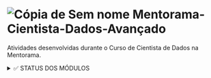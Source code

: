 # ![Cópia de Sem nome](https://user-images.githubusercontent.com/72770754/195649637-a7ef09b0-628b-4c71-9fe5-918c0101c8d0.png) Mentorama-Cientista-Dados-Avançado

 Atividades desenvolvidas durante o Curso de Cientista de Dados na Mentorama.

<details><summary> ✅ STATUS DOS MÓDULOS </summary>

<p>

- [x] Módulo 1: Importantes tópicos iniciais
- [x] Módulo 2: Introdução às redes neurais. Parte 1
- [x] Módulo 3: Introdução às redes neurais. Parte 2
- [x] Módulo 4: Introdução à Visão Computacional
- [x] Módulo 5: Introdução ao Aprendizado de Representação e Redes
- [x] Módulo 6: Introdução a Séries Temporais
- [x] Módulo 7: Introdução ao Processamento de Linguagem Natural (NLP)
- [x] Módulo 8: Introdução ao Aprendizado por reforço
- [x] Módulo 9: Redes neurais aplicadas a Sistemas de Recomendação
- [x] Módulo 10: Modelos em produção
- [x] Módulo 11: Bonus: Extração e análise de Dados em Big Data com Pyspark/Koalas
- [x] Módulo 12: Projeto Final

